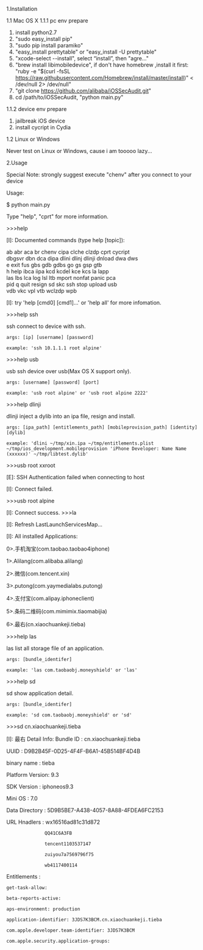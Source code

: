 1.Installation

1.1 Mac OS X
1.1.1 pc env prepare
  1.  install python2.7
  2.  "sudo easy_install pip"
  3.  "sudo pip install paramiko"
  4.  "easy_install prettytable" or "easy_install -U prettytable"
  5.  "xcode-select --install", select “install”, then "agre..."
  6.  "brew install libimobiledevice", if don't have homebrew ,install it first: "ruby -e "$(curl -fsSL https://raw.githubusercontent.com/Homebrew/install/master/install)" < /dev/null 2> /dev/null"
  7.  "git clone https://github.com/alibaba/iOSSecAudit.git"
  8.  cd /path/to/iOSSecAudit, "python main.py"

1.1.2 device env prepare
  1.  jailbreak iOS device
  2.  install cycript in Cydia
  

1.2 Linux or Windows
  
  Never test on Linux or Windows, cause i am tooooo lazy...
  
2.Usage

  Special Note: strongly suggest execute "chenv" after you connect to your device
  
  Usage:
  
 $ python main.py 
 
Type "help", "cprt" for more information.

\>\>\>help

[I]: Documented commands (type help [topic]):

ab 	abr 	aca 	br 	chenv 	cipa 	clche 	clzdp 	cprt 	cycript 	
dbgsvr 	dbn 	dca 	dipa 	dlini 	dlinj 	dlinji 	dnload 	dwa 	dws 	
e 	exit 	fus 	gbs 	gdb 	gdbs 	go 	gs 	gsp 	gtb 	
h 	help 	ibca 	iipa 	kcd 	kcdel 	kce 	kcs 	la 	lapp 	
las 	lbs 	lca 	log 	lsl 	ltb 	mport 	nonfat 	panic 	pca 	
pid 	q 	quit 	resign 	sd 	skc 	ssh 	stop 	upload 	usb 	
vdb 	vkc 	vpl 	vtb 	wclzdp 	wpb 	

[I]: try 'help [cmd0] [cmd1]...' or 'help all' for more infomation.

\>\>\>help ssh

ssh 	connect to device with ssh.

	args: [ip] [username] [password]
	
	example: 'ssh 10.1.1.1 root alpine'
	
\>\>\>help usb

usb 	ssh device over usb(Max OS X support only).

	args: [username] [password] [port]
	
	example: 'usb root alpine' or 'usb root alpine 2222'
	
\>\>\>help dlinji

dlinji 	inject a dylib into an ipa file, resign and install.

	args: [ipa_path] [entitlements_path] [mobileprovision_path] [identity] [dylib]
	
	example: 'dlini ~/tmp/xin.ipa ~/tmp/entitlements.plist ~/tmp/ios_development.mobileprovision 'iPhone Developer: Name Name (xxxxxx)' ~/tmp/libtest.dylib'
	
\>\>\>usb root xxroot

[E]: SSH Authentication failed when connecting to host

[I]: Connect failed.

\>\>\>usb root alpine

[I]: Connect success.
\>\>\>la

[I]: Refresh LastLaunchServicesMap...

[I]: All installed Applications:

0>.手机淘宝(com.taobao.taobao4iphone)

1>.Alilang(com.alibaba.alilang)

2>.微信(com.tencent.xin)

3>.putong(com.yaymedialabs.putong)

4>.支付宝(com.alipay.iphoneclient)

5>.条码二维码(com.mimimix.tiaomabijia)

6>.最右(cn.xiaochuankeji.tieba)

\>\>\>help las

las 	list all storage file of an application.

	args: [bundle_identifer]
	
	example: 'las com.taobaobj.moneyshield' or 'las'
	
\>\>\>help sd

sd 	show application detail.

	args: [bundle_identifer]
	
	example: 'sd com.taobaobj.moneyshield' or 'sd'
	
\>\>\>sd cn.xiaochuankeji.tieba

[I]: 最右 Detail Info:
Bundle ID       : cn.xiaochuankeji.tieba

UUID            : D9B2B45F-0D25-4F4F-B6A1-45B514BF4D4B

binary name     : tieba

Platform Version: 9.3

SDK Version     : iphoneos9.3

Mini OS         : 7.0

Data Directory  : 5D9B5BE7-A438-4057-8A88-4FDEA6FC2153

URL Hnadlers    : wx16516ad81c31d872

                  QQ41C6A3FB
		  
                  tencent1103537147
		  
                  zuiyou7a7569796f75
		  
                  wb4117400114
		  
Entitlements    :

	get-task-allow: 
	
	beta-reports-active: 
	
	aps-environment: production
	
	application-identifier: 3JDS7K3BCM.cn.xiaochuankeji.tieba
	
	com.apple.developer.team-identifier: 3JDS7K3BCM
	
	com.apple.security.application-groups:
	
